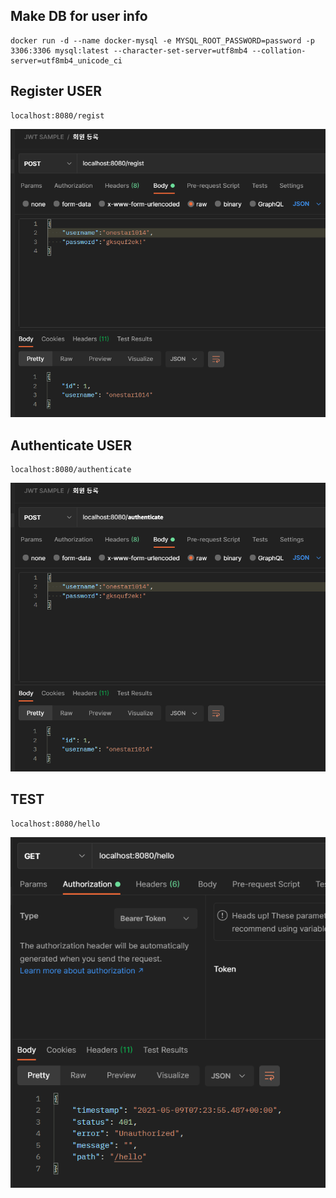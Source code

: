## Make DB for user info
```
docker run -d --name docker-mysql -e MYSQL_ROOT_PASSWORD=password -p 3306:3306 mysql:latest --character-set-server=utf8mb4 --collation-server=utf8mb4_unicode_ci
```

## Register USER
```
localhost:8080/regist
```
![Register User](./register_user.png)

## Authenticate USER
```
localhost:8080/authenticate
```
![Authenticate User](./authenticate_user.png)
## TEST
```
localhost:8080/hello
```
![Unauthorized User](./unauthorized.png)
